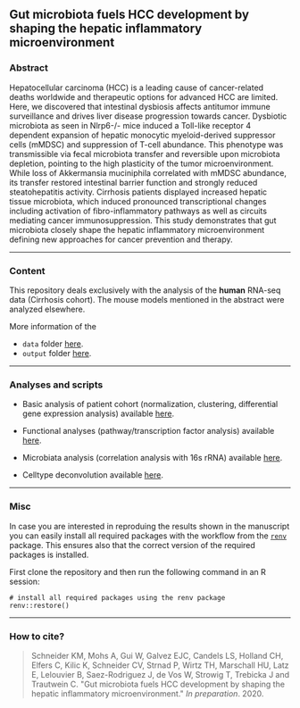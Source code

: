 ## Gut microbiota fuels HCC development by shaping the hepatic inflammatory microenvironment

### Abstract
Hepatocellular carcinoma (HCC) is a leading cause of cancer-related deaths worldwide and therapeutic options for advanced HCC are limited. Here, we discovered that intestinal dysbiosis affects antitumor immune surveillance and drives liver disease progression towards cancer. Dysbiotic microbiota as seen in Nlrp6-/- mice induced a Toll-like receptor 4 dependent expansion of hepatic monocytic myeloid-derived suppressor cells (mMDSC) and suppression of T-cell abundance. This phenotype was transmissible via fecal microbiota transfer and reversible upon microbiota depletion, pointing to the high plasticity of the tumor microenvironment. While loss of Akkermansia muciniphila correlated with mMDSC abundance, its transfer restored intestinal barrier function and strongly reduced steatohepatitis activity. Cirrhosis patients displayed increased hepatic tissue microbiota, which induced pronounced transcriptional changes including activation of fibro-inflammatory pathways as well as circuits mediating cancer immunosuppression. This study demonstrates that gut microbiota closely shape the hepatic inflammatory microenvironment defining new approaches for cancer prevention and therapy. 

*** 

### Content
This repository deals exclusively with the analysis of the **human** RNA-seq data (Cirrhosis cohort). The mouse models mentioned in the abstract were analyzed elsewhere. 

More information of the

* `data` folder [here](https://github.com/saezlab/hepatic-microenviroment/tree/master/data).
* `output` folder [here](https://github.com/saezlab/hepatic-microenviroment/tree/master/output).

***

### Analyses and scripts

* Basic analysis of patient cohort (normalization, clustering, differential gene expression analysis) available [here](https://github.com/saezlab/hepatic-microenviroment/blob/master/analyses/transcriptome_analysis.Rmd#L40).

* Functional analyses (pathway/transcription factor analysis) available [here](https://github.com/saezlab/hepatic-microenviroment/blob/master/analyses/transcriptome_analysis.Rmd#L148).

* Microbiata analysis (correlation analysis with 16s rRNA) available [here](https://github.com/saezlab/hepatic-microenviroment/blob/master/analyses/transcriptome_analysis.Rmd#L715).

* Celltype deconvolution available [here](https://github.com/saezlab/hepatic-microenviroment/blob/master/analyses/transcriptome_analysis.Rmd#L968).

***

### Misc
In case you are interested in reproduing the results shown in the manuscript you can easily install all required packages with the workflow from the [`renv`](https://rstudio.github.io/renv/index.html) package. This ensures also that the correct version of the required packages is installed.

First clone the repository and then run the following command in an R session:
```
# install all required packages using the renv package
renv::restore()
```

***

### How to cite?
> Schneider KM, Mohs A, Gui W, Galvez EJC, Candels LS, Holland CH, Elfers C, Kilic K, Schneider CV, Strnad P, Wirtz TH, Marschall HU, Latz E, Lelouvier B, Saez-Rodriguez J, de Vos W, Strowig T, Trebicka J and Trautwein C. "Gut microbiota fuels HCC development by shaping the hepatic inflammatory microenvironment." _In preparation_. 2020.
